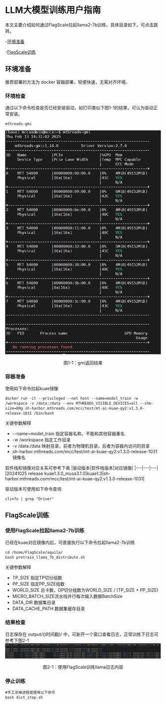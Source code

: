 # LLM大模型训练用户指南
本文主要介绍如何通过FlagScale拉起llama2-7b训练，具体目录如下，可点击跳转。

-[环境准备](#环境准备)

-[FlagScale训练](#FlagScale训练)


## 环境准备
推荐部署的方法为 docker 容器部署，轻便快速，无需对齐环境。
### 环境检查
通过以下命令检查是否已经安装驱动，如打印类似下图1-1的结果，可认为驱动正常安装。
```
mthreads-gmi
```
![图1-1：gmi返回结果](../resources/gmi_success_result.png)
<center>图1-1：gmi返回结果</center> 

### 容器准备
使用如下命令拉起kuae镜像
```
docker run -it --privileged --net host --name=model_train -w /workspace -v /data:/data --env MTHREADS_VISIBLE_DEVICES=all --shm-size=80g sh-harbor.mthreads.com/mcc/test/mt-ai-kuae-qy2:v1.3.0-release-1031 /bin/bash 
```
关键参数解释
* --name=model_train 指定容器名称，不能和其他容器重名
* -w /workspace 指定工作目录
* -v /data:/data 映射目录，前者为物理机目录，后者为容器内访问的目录
* sh-harbor.mthreads.com/mcc/test/mt-ai-kuae-qy2:v1.3.0-release-1031 镜像名

软件栈和镜像对应关系可参考下表
|驱动版本|软件栈版本|对应镜像|
|---|---|---|
|20241025 release kuae1.3.0_musa3.1.0|kuae1.3|sh-harbor.mthreads.com/mcc/test/mt-ai-kuae-qy2:v1.3.0-release-1031|

驱动版本可使用如下命令查询
```
clinfo | grep "Driver"
```
## FlagScale训练
### 使用FlagScale拉起llama2-7b训练
已经在kuae对应镜像内后，可直接执行以下命令拉起llama2-7b训练
```
cd /home/FlagScale/aquila/
bash pretrain_llama_7b_distribute.sh
```
关键参数解释
* TP_SIZE 指定TP切分组数
* PP_SIZE 指定PP_SIZE组数
* WORLD_SIZE 总卡数，DP切分组数为WORLD_SIZE / (TP_SIZE * PP_SIZE)
* MICRO_BATCH_SIZE流水线并行每次输入数据BatchSize
* DATA_DIR 数据集目录
* DATA_CACHE_PATH 数据集缓存目录
### 结果检查
日志保存在 output/()时间戳)/ 中，可新开一个窗口查看日志，正常训练下日志可参考下图2-1
![图2-1：使用FlagScale训练llama日志内容](../resources/flagscale_llama_log.png)
<center>图2-1：使用FlagScale训练llama日志内容</center> 

### 停止训练
```
#手工杀掉进程或使用以下命令
bash dist_stop.sh
```
